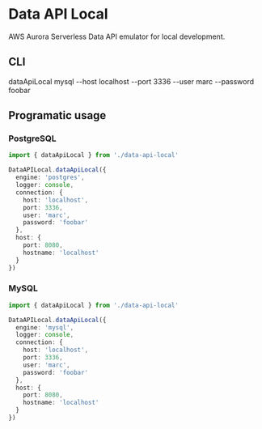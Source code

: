 # Data API Local

AWS Aurora Serverless Data API emulator for local development.

## CLI

dataApiLocal mysql --host localhost --port 3336 --user marc --password foobar

## Programatic usage

### PostgreSQL

```ts
import { dataApiLocal } from './data-api-local'

DataAPILocal.dataApiLocal({
  engine: 'postgres',
  logger: console,
  connection: {
    host: 'localhost',
    port: 3336,
    user: 'marc',
    password: 'foobar'
  },
  host: {
    port: 8080,
    hostname: 'localhost'
  }
})
```

### MySQL

```ts
import { dataApiLocal } from './data-api-local'

DataAPILocal.dataApiLocal({
  engine: 'mysql',
  logger: console,
  connection: {
    host: 'localhost',
    port: 3336,
    user: 'marc',
    password: 'foobar'
  },
  host: {
    port: 8080,
    hostname: 'localhost'
  }
})
```
